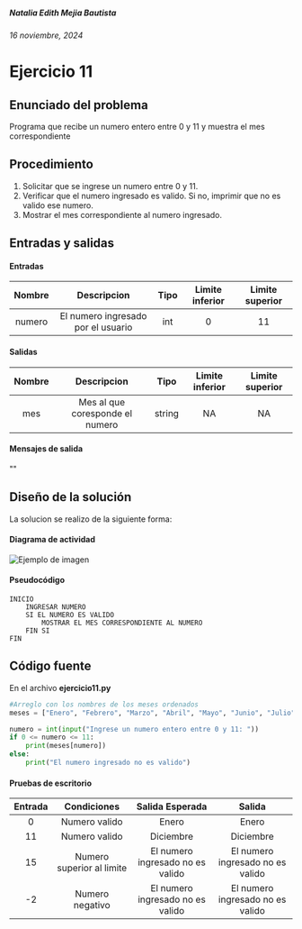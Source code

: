##### Natalia Edith Mejia Bautista 
###### 16 noviembre, 2024

# Ejercicio 11

## Enunciado del problema
Programa que recibe un numero entero entre 0 y 11 y muestra el mes correspondiente

## Procedimiento 
1. Solicitar que se ingrese un numero entre 0 y 11.
2. Verificar que el numero ingresado es valido. Si no, imprimir que no es valido ese numero.
3. Mostrar el mes correspondiente al numero ingresado. 


## Entradas y salidas
#### Entradas
| Nombre  | Descripcion  | Tipo | Limite inferior | Limite superior |
|:-------------:|:---------------:| :-------------:|:---------:|:---------:|
| numero | El numero ingresado por el usuario | int | 0 | 11 |

#### Salidas
| Nombre  | Descripcion  | Tipo | Limite inferior | Limite superior |
|:-------------:|:---------------:| :-------------:|:---------:|:---------:|
| mes | Mes al que coresponde el numero | string | NA | NA |

#### Mensajes de salida
""

## Diseño de la solución 
La solucion se realizo de la siguiente forma:

#### Diagrama de actividad
![Ejemplo de imagen](https://ejemplo.com/imagen.png)


#### Pseudocódigo
```plaintext
INICIO
    INGRESAR NUMERO
    SI EL NUMERO ES VALIDO
        MOSTRAR EL MES CORRESPONDIENTE AL NUMERO
    FIN SI
FIN
```

## Código fuente
En el archivo **ejercicio11.py**
```python
#Arreglo con los nombres de los meses ordenados
meses = ["Enero", "Febrero", "Marzo", "Abril", "Mayo", "Junio", "Julio", "Agosto", "Septiembre", "Octubre", "Noviembre", "Diciembre"]

numero = int(input("Ingrese un numero entero entre 0 y 11: "))
if 0 <= numero <= 11:
    print(meses[numero])
else:
    print("El numero ingresado no es valido")
```

#### Pruebas de escritorio
| Entrada | Condiciones | Salida Esperada | Salida |
|:-------------:|:---------------:| :-------------:|:---------:|
| 0 | Numero valido | Enero | Enero |
| 11 | Numero valido| Diciembre | Diciembre |
| 15 | Numero superior al limite | El numero ingresado no es valido | El numero ingresado no es valido |
| -2 | Numero negativo | El numero ingresado no es valido |El numero ingresado no es valido |